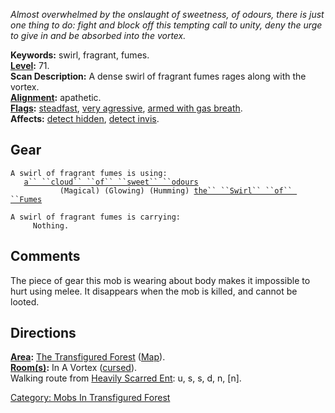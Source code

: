 *Almost overwhelmed by the onslaught of sweetness, of odours, there is
just one thing to do: fight and block off this tempting call to unity,
deny the urge to give in and be absorbed into the vortex.*

**Keywords:** swirl, fragrant, fumes.  
**[Level](Level.md "wikilink"):** 71.  
**Scan Description:** A dense swirl of fragrant fumes rages along with
the vortex.  
**[Alignment](Alignment.md "wikilink"):** apathetic.  
**[Flags](:Category:_Mob_Types.md "wikilink"):**
[steadfast](Sentinel_Mobs.md "wikilink"), [very
agressive](Aggressive_Mobs.md "wikilink"), [armed with gas
breath](Breathing_Mobs.md "wikilink").  
**Affects:** [detect hidden](Detect_Hidden.md "wikilink"), [detect
invis](Detect_Invis.md "wikilink").  

## Gear

`A swirl of fragrant fumes is using:`  
<worn about body>`   `[`a`` ``cloud`` ``of`` ``sweet`` ``odours`](Cloud_Of_Sweet_Odours_(Gear).md "wikilink")  
<wielded>`           (Magical) (Glowing) (Humming) `[`the`` ``Swirl`` ``of`` ``Fumes`](Swirl_Of_Fumes.md "wikilink")

`A swirl of fragrant fumes is carrying:`  
`     Nothing.`

## Comments

The piece of gear this mob is wearing about body makes it impossible to
hurt using melee. It disappears when the mob is killed, and cannot be
looted.

## Directions

**[Area](:Category:_Areas.md "wikilink"):** [The Transfigured
Forest](:Category:_Transfigured_Forest.md "wikilink")
([Map](Transfigured_Forest_Map.md "wikilink")).  
**[Room(s)](:Category:_Rooms.md "wikilink"):** In A Vortex
([cursed](Cursed_Rooms.md "wikilink")).  
Walking route from [Heavily Scarred
Ent](Heavily_Scarred_Ent "wikilink"): u, s, s, d, n, \[n\].  

[Category: Mobs In Transfigured
Forest](Category:_Mobs_In_Transfigured_Forest "wikilink")
